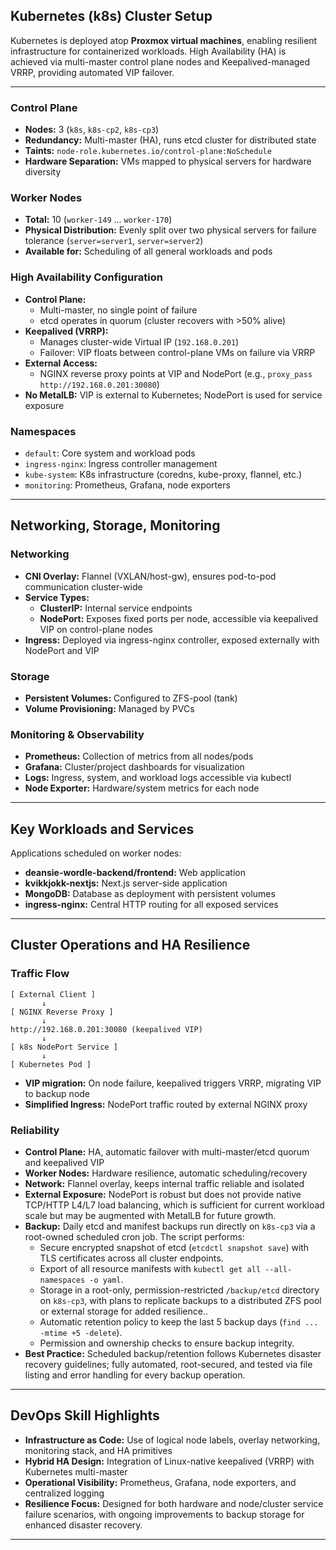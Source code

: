 ## Kubernetes (k8s) Cluster Setup

Kubernetes is deployed atop **Proxmox virtual machines**, enabling resilient infrastructure for containerized workloads. High Availability (HA) is achieved via multi-master control plane nodes and Keepalived-managed VRRP, providing automated VIP failover.

***

### Control Plane

- **Nodes:** 3 (`k8s`, `k8s-cp2`, `k8s-cp3`)
- **Redundancy:** Multi-master (HA), runs etcd cluster for distributed state
- **Taints:** `node-role.kubernetes.io/control-plane:NoSchedule`
- **Hardware Separation:** VMs mapped to physical servers for hardware diversity


### Worker Nodes

- **Total:** 10 (`worker-149` ... `worker-170`)
- **Physical Distribution:** Evenly split over two physical servers for failure tolerance (`server=server1`, `server=server2`)
- **Available for:** Scheduling of all general workloads and pods


### High Availability Configuration

- **Control Plane:**
    - Multi-master, no single point of failure
    - etcd operates in quorum (cluster recovers with >50% alive)
- **Keepalived (VRRP):**
    - Manages cluster-wide Virtual IP (`192.168.0.201`)
    - Failover: VIP floats between control-plane VMs on failure via VRRP
- **External Access:**
    - NGINX reverse proxy points at VIP and NodePort (e.g., `proxy_pass http://192.168.0.201:30080`)
- **No MetalLB:** VIP is external to Kubernetes; NodePort is used for service exposure


### Namespaces

- `default`: Core system and workload pods
- `ingress-nginx`: Ingress controller management
- `kube-system`: K8s infrastructure (coredns, kube-proxy, flannel, etc.)
- `monitoring`: Prometheus, Grafana, node exporters

***

## Networking, Storage, Monitoring

### Networking

- **CNI Overlay:** Flannel (VXLAN/host-gw), ensures pod-to-pod communication cluster-wide
- **Service Types:**
    - **ClusterIP:** Internal service endpoints
    - **NodePort:** Exposes fixed ports per node, accessible via keepalived VIP on control-plane nodes
- **Ingress:** Deployed via ingress-nginx controller, exposed externally with NodePort and VIP


### Storage

- **Persistent Volumes:** Configured to ZFS-pool (tank)
- **Volume Provisioning:** Managed by PVCs


### Monitoring \& Observability

- **Prometheus:** Collection of metrics from all nodes/pods 
- **Grafana:** Cluster/project dashboards for visualization
- **Logs:** Ingress, system, and workload logs accessible via kubectl
- **Node Exporter:** Hardware/system metrics for each node

***

## Key Workloads and Services

Applications scheduled on worker nodes:

- **deansie-wordle-backend/frontend:**  Web application
- **kvikkjokk-nextjs:** Next.js server-side application
- **MongoDB:** Database as deployment with persistent volumes
- **ingress-nginx:** Central HTTP routing for all exposed services

***

## Cluster Operations and HA Resilience

### Traffic Flow

```
[ External Client ]
       ↓
[ NGINX Reverse Proxy ]
       ↓
http://192.168.0.201:30080 (keepalived VIP)
       ↓
[ k8s NodePort Service ]
       ↓
[ Kubernetes Pod ]
```

- **VIP migration:** On node failure, keepalived triggers VRRP, migrating VIP to backup node
- **Simplified Ingress:** NodePort traffic routed by external NGINX proxy


### Reliability

- **Control Plane:** HA, automatic failover with multi-master/etcd quorum and keepalived VIP
- **Worker Nodes:** Hardware resilience, automatic scheduling/recovery
- **Network:** Flannel overlay, keeps internal traffic reliable and isolated
- **External Exposure:** NodePort is robust but does not provide native TCP/HTTP L4/L7 load balancing, which is sufficient for current workload scale but may be augmented with MetalLB for future growth.
- **Backup:** Daily etcd and manifest backups run directly on `k8s-cp3` via a root-owned scheduled cron job. The script performs:
    - Secure encrypted snapshot of etcd (`etcdctl snapshot save`) with TLS certificates across all cluster endpoints.
    - Export of all resource manifests with `kubectl get all --all-namespaces -o yaml`.
    - Storage in a root-only, permission-restricted `/backup/etcd` directory on `k8s-cp3`, with plans to replicate backups to a distributed ZFS pool or external storage for added resilience..
    - Automatic retention policy to keep the last 5 backup days (`find ... -mtime +5 -delete`).
    - Permission and ownership checks to ensure backup integrity.
- **Best Practice:** Scheduled backup/retention follows Kubernetes disaster recovery guidelines; fully automated, root-secured, and tested via file listing and error handling for every backup operation.

***

## DevOps Skill Highlights

- **Infrastructure as Code:** Use of logical node labels, overlay networking, monitoring stack, and HA primitives
- **Hybrid HA Design:** Integration of Linux-native keepalived (VRRP) with Kubernetes multi-master
- **Operational Visibility:** Prometheus, Grafana, node exporters, and centralized logging
- **Resilience Focus:** Designed for both hardware and node/cluster service failure scenarios, with ongoing improvements to backup storage for enhanced disaster recovery.

***

